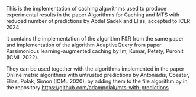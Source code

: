 This is the implementation of caching algorithms used to produce experimental results in the paper
Algorithms for Caching and MTS with reduced number of predictions by Abdel Sadek and Elias, accepted to ICLR 2024

it contains the implementation of the algorithm F&R from the same paper and implementation of the
algorithm AdaptiveQuery from paper Parsimonious learning-augmented caching by Im, Kumar, Petety, Purohit (ICML 2022).

They can be used together with the algorithms implemented in the paper
Online metric algorithms with untrusted predictions by Antoniadis, Coester, Elias, Polak, Simon (ICML 2020).
by adding them to the file algorithm.py in the repository
https://github.com/adampolak/mts-with-predictions
